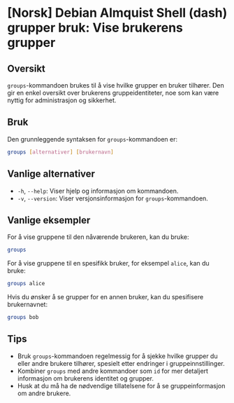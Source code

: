 # [Norsk] Debian Almquist Shell (dash) grupper bruk: Vise brukerens grupper

## Oversikt
`groups`-kommandoen brukes til å vise hvilke grupper en bruker tilhører. Den gir en enkel oversikt over brukerens gruppeidentiteter, noe som kan være nyttig for administrasjon og sikkerhet.

## Bruk
Den grunnleggende syntaksen for `groups`-kommandoen er:

```sh
groups [alternativer] [brukernavn]
```

## Vanlige alternativer
- `-h`, `--help`: Viser hjelp og informasjon om kommandoen.
- `-v`, `--version`: Viser versjonsinformasjon for `groups`-kommandoen.

## Vanlige eksempler

For å vise gruppene til den nåværende brukeren, kan du bruke:

```sh
groups
```

For å vise gruppene til en spesifikk bruker, for eksempel `alice`, kan du bruke:

```sh
groups alice
```

Hvis du ønsker å se grupper for en annen bruker, kan du spesifisere brukernavnet:

```sh
groups bob
```

## Tips
- Bruk `groups`-kommandoen regelmessig for å sjekke hvilke grupper du eller andre brukere tilhører, spesielt etter endringer i gruppeinnstillinger.
- Kombiner `groups` med andre kommandoer som `id` for mer detaljert informasjon om brukerens identitet og grupper.
- Husk at du må ha de nødvendige tillatelsene for å se gruppeinformasjon om andre brukere.